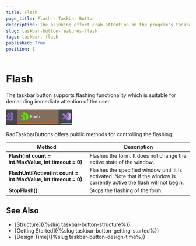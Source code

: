 ```yaml
---
title: Flash
page_title: Flash - Taskbar Button
description: The blinking effect grab attention on the program's taskbar button.  
slug: taskbar-button-features-flash
tags: taskbar, flash
published: True
position: 1  
---
```


#  Flash

The taskbar button supports flashing functionality which is suitable for demanding immediate attention of the user.

![WinForms RadTaskbarButton Flash](images/winforms-radtaskbarbutton-flash.gif)

RadTaskbarButtons offers public methods for controlling the flashing:

|Method|Description|
|----|----|
|**Flash(int count = int.MaxValue, int timeout = 0)**|Flashes the form. It does not change the active state of the window.|
|**FlashUntilActive(int count = int.MaxValue, int timeout = 0)**|Flashes the specified window until it is activated. Note that if the window is currently active the flash will not begin.|
|**StopFlash()**|Stops the flashing of the form.|
 

## See Also

* [Structure]({%slug taskbar-button-structure%}) 
* [Getting Started]({%slug taskbar-button-getting-started%})
* [Design Time]({%slug taskbar-button-design-time%}) 
 
        
